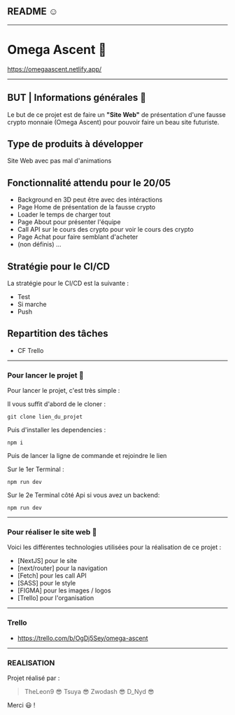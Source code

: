 ## README :relaxed:

---

# Omega Ascent :wave:

https://omegaascent.netlify.app/

---

## BUT | Informations générales :raised_eyebrow:

Le but de ce projet est de faire un **"Site Web"** de présentation d'une fausse crypto monnaie (Omega Ascent) pour pouvoir faire un beau site futuriste.

## Type de produits à développer

Site Web avec pas mal d'animations

## Fonctionnalité attendu pour le 20/05

- Background en 3D peut être avec des intéractions
- Page Home de présentation de la fausse crypto
- Loader le temps de charger tout
- Page About pour présenter l'équipe
- Call API sur le cours des crypto pour voir le cours des crypto
- Page Achat pour faire semblant d'acheter
- (non définis) ...

## Stratégie pour le CI/CD

La stratégie pour le CI/CD est la suivante :

- Test
- Si marche
- Push

## Repartition des tâches

- CF Trello

---

### Pour lancer le projet :thinking:

Pour lancer le projet, c'est très simple :

Il vous suffit d'abord de le cloner :

```
git clone lien_du_projet
```

Puis d'installer les dependencies :

```
npm i
```

Puis de lancer la ligne de commande et rejoindre le lien

Sur le 1er Terminal :

```
npm run dev
```

Sur le 2e Terminal côté Api si vous avez un backend:

```
npm run dev
```

---

### Pour réaliser le site web :exploding_head:

Voici les différentes technologies utilisées pour la réalisation de ce projet :

- [NextJS] pour le site
- [next/router] pour la navigation
- [Fetch] pour les call API
- [SASS] pour le style
- [FIGMA] pour les images / logos
- [Trello] pour l'organisation

---

### Trello

- https://trello.com/b/OgDj5Sey/omega-ascent

---

### REALISATION

Projet réalisé par :

> TheLeon9 :sunglasses:
> Tsuya :sunglasses:
> Zwodash :sunglasses:
> D_Nyd :sunglasses:

Merci :smiley: !
